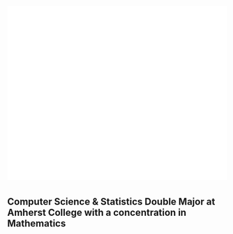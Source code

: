 <h1>
  <img src="name.svg" width="800" height="400" alt="Tucker Barach" style="--background: red;" />
</h1>

<h2>
    Computer Science & Statistics Double Major at Amherst College with a concentration in Mathematics
</h2>
